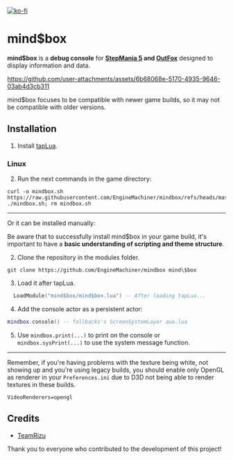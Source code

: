 [![ko-fi](https://ko-fi.com/img/githubbutton_sm.svg)](https://ko-fi.com/W7W32691S)

# mind$box

**mind$box** is a **debug console** for **[StepMania 5](https://github.com/stepmania/stepmania) and [OutFox](https://github.com/TeamRizu/OutFox)** 
designed to display information and data.

https://github.com/user-attachments/assets/6b68068e-5170-4935-9646-03ab4d3cb311

mind$box focuses to be compatible with newer game builds, so it may not be
compatible with older versions.

## Installation

  1. Install [tapLua](https://github.com/EngineMachiner/tapLua).

### Linux

  2. Run the next commands in the game directory:
  ```console
  curl -o mindbox.sh https://raw.githubusercontent.com/EngineMachiner/mindbox/refs/heads/master/setup.sh
  ./mindbox.sh; rm mindbox.sh
  ```

---

Or it can be installed manually:

Be aware that to successfully install mind$box in your game build, it's important to have a **basic understanding of scripting and theme structure**.

  2. Clone the repository in the modules folder.
  ```
  git clone https://github.com/EngineMachiner/mindbox mind\$box
  ```

  3. Load it after tapLua.
  ```lua
    LoadModule("mind$box/mind$box.lua") -- After loading tapLua...
  ```

  4. Add the console actor as a persistent actor:
  ```lua
  mindbox.console() -- fallbacks's ScreenSystemLayer aux.lua
  ```

  5. Use `mindbox.print(...)` to print on the console or `mindbox.sysPrint(...)` to use the system message function.

---

Remember, if you're having problems with the texture being white, not showing up 
and you're using legacy builds, you should enable only OpenGL as renderer in 
your `Preferences.ini` due to D3D not being able to render textures in these builds.
```
VideoRenderers=opengl
```

## Credits
- [TeamRizu](https://github.com/TeamRizu)

Thank you to everyone who contributed to the development of this project!
